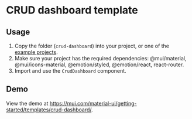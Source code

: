 # CRUD dashboard template

## Usage

<!-- #target-branch-reference -->

1. Copy the folder (`crud-dashboard`) into your project, or one of the [example projects](https://github.com/mui/material-ui/tree/master/examples).
2. Make sure your project has the required dependencies: @mui/material, @mui/icons-material, @emotion/styled, @emotion/react, react-router.
3. Import and use the `CrudDashboard` component.

## Demo

<!-- #host-reference -->

View the demo at https://mui.com/material-ui/getting-started/templates/crud-dashboard/.
